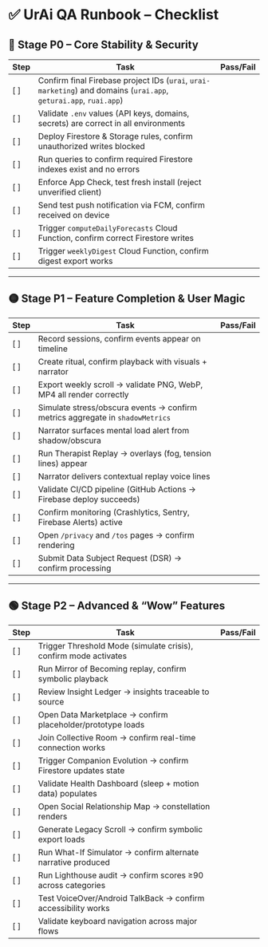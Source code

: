 # ✅ UrAi QA Runbook – Checklist

## 🔴 Stage P0 – Core Stability & Security

| Step | Task                                                                                                              | Pass/Fail |
| ---- | ----------------------------------------------------------------------------------------------------------------- | --------- |
| [ ] | Confirm final Firebase project IDs (`urai`, `urai-marketing`) and domains (`urai.app`, `geturai.app`, `ruai.app`) |           |
| [ ] | Validate `.env` values (API keys, domains, secrets) are correct in all environments                               |           |
| [ ] | Deploy Firestore & Storage rules, confirm unauthorized writes blocked                                             |           |
| [ ] | Run queries to confirm required Firestore indexes exist and no errors                                             |           |
| [ ] | Enforce App Check, test fresh install (reject unverified client)                                                  |           |
| [ ] | Send test push notification via FCM, confirm received on device                                                   |           |
| [ ] | Trigger `computeDailyForecasts` Cloud Function, confirm correct Firestore writes                                  |           |
| [ ] | Trigger `weeklyDigest` Cloud Function, confirm digest export works                                                |           |

---

## 🟡 Stage P1 – Feature Completion & User Magic

| Step | Task                                                                          | Pass/Fail |
| ---- | ----------------------------------------------------------------------------- | --------- |
| [ ] | Record sessions, confirm events appear on timeline                            |           |
| [ ] | Create ritual, confirm playback with visuals + narrator                       |           |
| [ ] | Export weekly scroll → validate PNG, WebP, MP4 all render correctly           |           |
| [ ] | Simulate stress/obscura events → confirm metrics aggregate in `shadowMetrics` |           |
| [ ] | Narrator surfaces mental load alert from shadow/obscura                       |           |
| [ ] | Run Therapist Replay → overlays (fog, tension lines) appear                   |           |
| [ ] | Narrator delivers contextual replay voice lines                               |           |
| [ ] | Validate CI/CD pipeline (GitHub Actions → Firebase deploy succeeds)           |           |
| [ ] | Confirm monitoring (Crashlytics, Sentry, Firebase Alerts) active              |           |
| [ ] | Open `/privacy` and `/tos` pages → confirm rendering                          |           |
| [ ] | Submit Data Subject Request (DSR) → confirm processing                        |           |

---

## 🟢 Stage P2 – Advanced & “Wow” Features

| Step | Task                                                             | Pass/Fail |
| ---- | ---------------------------------------------------------------- | --------- |
| [ ] | Trigger Threshold Mode (simulate crisis), confirm mode activates |           |
| [ ] | Run Mirror of Becoming replay, confirm symbolic playback         |           |
| [ ] | Review Insight Ledger → insights traceable to source             |           |
| [ ] | Open Data Marketplace → confirm placeholder/prototype loads      |           |
| [ ] | Join Collective Room → confirm real-time connection works        |           |
| [ ] | Trigger Companion Evolution → confirm Firestore updates state    |           |
| [ ] | Validate Health Dashboard (sleep + motion data) populates        |           |
| [ ] | Open Social Relationship Map → constellation renders             |           |
| [ ] | Generate Legacy Scroll → confirm symbolic export loads           |           |
| [ ] | Run What-If Simulator → confirm alternate narrative produced     |           |
| [ ] | Run Lighthouse audit → confirm scores ≥90 across categories      |           |
| [ ] | Test VoiceOver/Android TalkBack → confirm accessibility works    |           |
| [ ] | Validate keyboard navigation across major flows                  |           |
